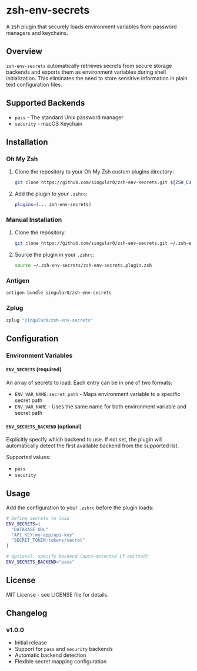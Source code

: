 # zsh-env-secrets

A zsh plugin that securely loads environment variables from password managers and keychains.

## Overview

`zsh-env-secrets` automatically retrieves secrets from secure storage backends and exports them as
environment variables during shell initialization. This eliminates the need to store sensitive
information in plain text configuration files.

## Supported Backends

- `pass` - The standard Unix password manager
- `security` - macOS Keychain

## Installation

### Oh My Zsh

1. Clone the repository to your Oh My Zsh custom plugins directory:
   ```bash
   git clone https://github.com/singular0/zsh-env-secrets.git ${ZSH_CUSTOM:-~/.oh-my-zsh/custom}/plugins/zsh-env-secrets
   ```

2. Add the plugin to your `.zshrc`:
   ```bash
   plugins=(... zsh-env-secrets)
   ```

### Manual Installation

1. Clone the repository:
   ```bash
   git clone https://github.com/singular0/zsh-env-secrets.git ~/.zsh-env-secrets
   ```

2. Source the plugin in your `.zshrc`:
   ```bash
   source ~/.zsh-env-secrets/zsh-env-secrets.plugin.zsh
   ```

### Antigen

```bash
antigen bundle singular0/zsh-env-secrets
```

### Zplug

```bash
zplug "singular0/zsh-env-secrets"
```

## Configuration

### Environment Variables

#### `ENV_SECRETS` (required)

An array of secrets to load. Each entry can be in one of two formats:

- `ENV_VAR_NAME:secret_path` - Maps environment variable to a specific secret path
- `ENV_VAR_NAME` - Uses the same name for both environment variable and secret path

#### `ENV_SECRETS_BACKEND` (optional)

Explicitly specify which backend to use. If not set, the plugin will automatically detect the first available backend from the supported list.

Supported values:
- `pass`
- `security`

## Usage

Add the configuration to your `.zshrc` before the plugin loads:

```bash
# Define secrets to load
ENV_SECRETS=(
  "DATABASE_URL"
  "API_KEY:my-app/api-key"
  "SECRET_TOKEN:tokens/secret"
)

# Optional: specify backend (auto-detected if omitted)
ENV_SECRETS_BACKEND="pass"
```

## License

MIT License - see LICENSE file for details.

## Changelog

### v1.0.0
- Initial release
- Support for `pass` and `security` backends
- Automatic backend detection
- Flexible secret mapping configuration

